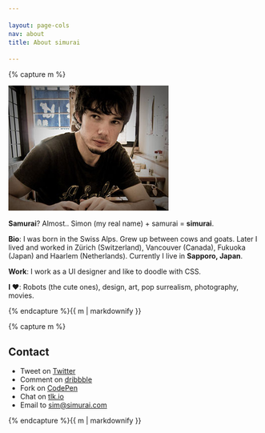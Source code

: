 ```yaml
---

layout: page-cols
nav: about
title: About simurai

---
```


<div class="page-col">{% capture m %}

![simurai about](/img/simurai-about.jpg)

__Samurai__? Almost.. Simon (my real name) + samurai = __simurai__.

__Bio__: I was born in the Swiss Alps. Grew up between cows and goats. Later I lived and worked in Zürich (Switzerland), Vancouver (Canada), Fukuoka (Japan) and Haarlem (Netherlands). Currently I live in __Sapporo, Japan__.

__Work__: I work as a UI designer and like to doodle with CSS.

__I ♥__: Robots (the cute ones), design, art, pop surrealism, photography, movies.

{% endcapture %}{{ m | markdownify }}</div>


<div class="page-col">{% capture m %}

## Contact

* Tweet on [Twitter](http://twitter.com/simurai)
* Comment on [dribbble](http://dribbble.com/simurai)
* Fork on [CodePen](http://codepen.io/simurai)
* Chat on [tlk.io](http://tlk.io/simurai)
* Email to [sim@simurai.com](mailto:sim@simurai.com)

{% endcapture %}{{ m | markdownify }}</div>